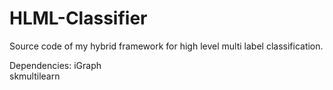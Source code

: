 # HLML-Classifier
Source code of my hybrid framework for high level multi label classification.

Dependencies:
iGraph <br>
skmultilearn
